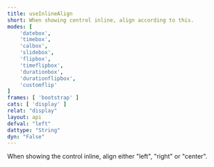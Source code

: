 ```yaml
---
title: useInlineAlign
short: When showing control inline, align according to this.
modes: [
	'datebox',
	'timebox',
	'calbox',
	'slidebox',
	'flipbox',
	'timeflipbox',
	'durationbox',
	'durationflipbox',
	'customflip'
]
frames: [ 'bootstrap' ]
cats: [ 'display' ]
relat: "display"
layout: api
defval: "left"
dattype: "String"
dyn: "False"
---
```


When showing the control inline, align either "left", "right" or "center".
